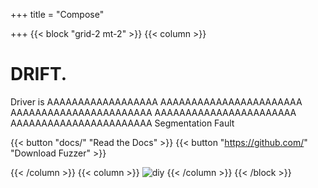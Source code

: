 +++
title = "Compose"

+++
{{< block "grid-2 mt-2" >}}
{{< column >}}

# __DRIFT__.

Driver is AAAAAAAAAAAAAAAAAA
AAAAAAAAAAAAAAAAAAAAAAA
AAAAAAAAAAAAAAAAAAAAAAA
AAAAAAAAAAAAAAAAAAAAAAA
AAAAAAAAAAAAAAAAAAAAAAA
Segmentation Fault

{{< button "docs/" "Read the Docs" >}} {{< button "https://github.com/" "Download Fuzzer" >}}

{{< /column >}}
{{< column >}}
![diy](/images/mascort.png)
{{< /column >}}
{{< /block >}}